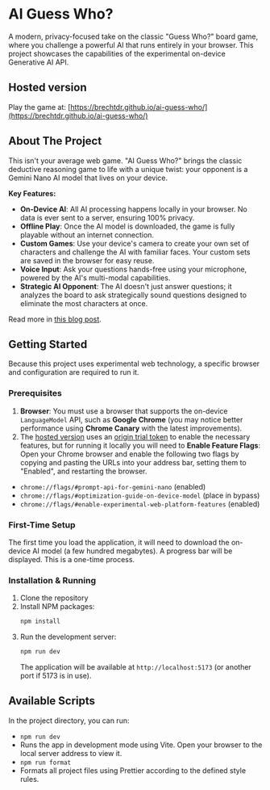 # AI Guess Who?

A modern, privacy-focused take on the classic "Guess Who?" board game, where you challenge a powerful AI that runs entirely in your browser. This project showcases the capabilities of the experimental on-device Generative AI API.

## Hosted version

Play the game at: [https://brechtdr.github.io/ai-guess-who/](https://brechtdr.github.io/ai-guess-who/)

## About The Project

This isn't your average web game. "AI Guess Who?" brings the classic deductive reasoning game to life with a unique twist: your opponent is a Gemini Nano AI model that lives on your device.

**Key Features:**

- **On-Device AI**: All AI processing happens locally in your browser. No data is ever sent to a server, ensuring 100% privacy.
- **Offline Play**: Once the AI model is downloaded, the game is fully playable without an internet connection.
- **Custom Games**: Use your device's camera to create your own set of characters and challenge the AI with familiar faces. Your custom sets are saved in the browser for easy reuse.
- **Voice Input**: Ask your questions hands-free using your microphone, powered by the AI's multi-modal capabilities.
- **Strategic AI Opponent**: The AI doesn't just answer questions; it analyzes the board to ask strategically sound questions designed to eliminate the most characters at once.

Read more in [this blog post](https://developer.chrome.com/blog/ai-guessing-game).

## Getting Started

Because this project uses experimental web technology, a specific browser and configuration are required to run it.

### Prerequisites

1.  **Browser**: You must use a browser that supports the on-device `LanguageModel` API, such as **Google Chrome** (you may notice better performance using **Chrome Canary** with the latest improvements).
2.  The [hosted version](#hosted-version) uses an [origin trial token](https://developer.chrome.com/docs/web-platform/origin-trials) to enable the necessary features, but for running it locally you will need to **Enable Feature Flags**: Open your Chrome browser and enable the following two flags by copying and pasting the URLs into your address bar, setting them to "Enabled", and restarting the browser.

- `chrome://flags/#prompt-api-for-gemini-nano` (enabled)
- `chrome://flags/#optimization-guide-on-device-model` (place in bypass)
- `chrome://flags/#enable-experimental-web-platform-features` (enabled)

### First-Time Setup

The first time you load the application, it will need to download the on-device AI model (a few hundred megabytes). A progress bar will be displayed. This is a one-time process.

### Installation & Running

1.  Clone the repository
2.  Install NPM packages:
    ```sh
    npm install
    ```
3.  Run the development server:
    ```sh
    npm run dev
    ```
    The application will be available at `http://localhost:5173` (or another port if 5173 is in use).

## Available Scripts

In the project directory, you can run:

- `npm run dev`
- Runs the app in development mode using Vite. Open your browser to the local server address to view it.
- `npm run format`
- Formats all project files using Prettier according to the defined style rules.
